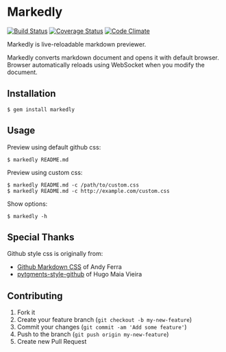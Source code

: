 # Markedly

[![Build Status](https://travis-ci.org/hara/markedly.png)](https://travis-ci.org/hara/markedly)
[![Coverage Status](https://coveralls.io/repos/hara/markedly/badge.png)](https://coveralls.io/repos/hara/markedly)
[![Code Climate](https://codeclimate.com/github/hara/markedly.png)](https://codeclimate.com/github/hara/markedly)


Markedly is live-reloadable markdown previewer.

Markedly converts markdown document and opens it with default browser.
Browser automatically reloads using WebSocket when you modify the document.

## Installation

```
$ gem install markedly
```

## Usage

Preview using default github css:

```
$ markedly README.md
```

Preview using custom css:

```
$ markedly README.md -c /path/to/custom.css
$ markedly README.md -c http://example.com/custom.css
```

Show options:

```
$ markedly -h
```

## Special Thanks

Github style css is originally from:

* [Github Markdown CSS](https://gist.github.com/andyferra/2554919) of Andy Ferra
* [pytgments-style-github](https://pypi.python.org/pypi/pygments-style-github) of Hugo Maia Vieira

## Contributing

1. Fork it
2. Create your feature branch (`git checkout -b my-new-feature`)
3. Commit your changes (`git commit -am 'Add some feature'`)
4. Push to the branch (`git push origin my-new-feature`)
5. Create new Pull Request
